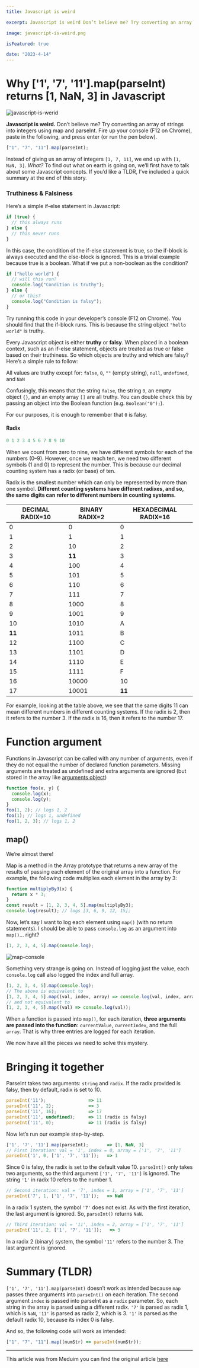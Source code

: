 ```yaml
---
title: Javascript is weird

excerpt: Javascript is weird Don’t believe me? Try converting an array of strings into integers using map and parseInt.

image: javascript-is-weird.png

isFeatured: true

date: "2023-4-14"
---
```


# Why ['1', '7', '11'].map(parseInt) returns [1, NaN, 3] in Javascript

![javascript-is-werid](javascript-is-weird.png)

**Javascript is weird.** Don’t believe me? Try converting an array of strings into integers using map and parseInt. Fire up your console (F12 on Chrome), paste in the following, and press enter (or run the pen below).

```js
["1", "7", "11"].map(parseInt);
```

Instead of giving us an array of integers `[1, 7, 11]`, we end up with `[1, NaN, 3]`.
*What?* To find out what on earth is going on, we’ll first have to talk about some Javascript concepts. If you’d like a TLDR, I’ve included a quick summary at the end of this story.

### Truthiness & Falsiness

Here’s a simple if-else statement in Javascript:

```js
if (true) {
  // this always runs
} else {
  // this never runs
}
```

In this case, the condition of the if-else statement is true, so the if-block is always executed and the else-block is ignored. This is a trivial example because true is a boolean. What if we put a non-boolean as the condition?

```js
if ("hello world") {
  // will this run?
  console.log("Condition is truthy");
} else {
  // or this?
  console.log("Condition is falsy");
}
```

Try running this code in your developer’s console (F12 on Chrome). You should find that the if-block runs. This is because the string object `"hello world"` is truthy.

Every Javascript object is either **truthy** or **falsy**. When placed in a boolean context, such as an if-else statement, objects are treated as true or false based on their truthiness. So which objects are truthy and which are falsy? Here’s a simple rule to follow:

All values are truthy except for: `false`, `0`, `""` (empty string), `null`, `undefined`, and `NaN`

Confusingly, this means that the string `false`, the string `0`, an empty object `{}`, and an empty array `[]` are all truthy. You can double check this by passing an object into the Boolean function (e.g. `Boolean("0");`).

For our purposes, it is enough to remember that `0` is falsy.

#### Radix

```js
0 1 2 3 4 5 6 7 8 9 10
```

When we count from zero to nine, we have different symbols for each of the numbers (0–9). However, once we reach ten, we need two different symbols (1 and 0) to represent the number. This is because our decimal counting system has a radix (or base) of ten.

Radix is the smallest number which can only be represented by more than one symbol. **Different counting systems have different radixes, and so, the same digits can refer to different numbers in counting systems.**

| DECIMAL RADIX=10 | BINARY RADIX=2 | HEXADECIMAL RADIX=16 |
| ---------------- | -------------- | -------------------- |
| 0                | 0              | 0                    |
| 1                | 1              | 1                    |
| 2                | 10             | 2                    |
| 3                | **11**         | 3                    |
| 4                | 100            | 4                    |
| 5                | 101            | 5                    |
| 6                | 110            | 6                    |
| 7                | 111            | 7                    |
| 8                | 1000           | 8                    |
| 9                | 1001           | 9                    |
| 10               | 1010           | A                    |
| **11**           | 1011           | B                    |
| 12               | 1100           | C                    |
| 13               | 1101           | D                    |
| 14               | 1110           | E                    |
| 15               | 1111           | F                    |
| 16               | 10000          | 10                   |
| 17               | 10001          | **11**               |

For example, looking at the table above, we see that the same digits 11 can mean different numbers in different counting systems. If the radix is 2, then it refers to the number 3. If the radix is 16, then it refers to the number 17.

# Function argument

Functions in Javascript can be called with any number of arguments, even if they do not equal the number of declared function parameters. Missing arguments are treated as undefined and extra arguments are ignored
(but stored in the array like [arguments object](https://javascriptweblog.wordpress.com/2011/01/18/javascripts-arguments-object-and-beyond/))

```js
function foo(x, y) {
  console.log(x);
  console.log(y);
}
foo(1, 2); // logs 1, 2
foo(1); // logs 1, undefined
foo(1, 2, 3); // logs 1, 2
```

## map()

We’re almost there!

Map is a method in the Array prototype that returns a new array of the results of passing each element of the original array into a function. For example, the following code multiplies each element in the array by 3:

```js
function multiplyBy3(x) {
  return x * 3;
}
const result = [1, 2, 3, 4, 5].map(multiplyBy3);
console.log(result); // logs [3, 6, 9, 12, 15];
```

Now, let’s say I want to log each element using `map()` (with no return statements). I should be able to pass `console.log` as an argument into `map()`… right?

```js
[1, 2, 3, 4, 5].map(console.log);
```

![map-console](log.png)

Something very strange is going on. Instead of logging just the value, each `console.log` call also logged the index and full array.

```js
[1, 2, 3, 4, 5].map(console.log);
// The above is equivalent to
[1, 2, 3, 4, 5].map((val, index, array) => console.log(val, index, array));
// and not equivalent to
[1, 2, 3, 4, 5].map((val) => console.log(val));
```

When a function is passed into `map()`, for each iteration, **three arguments are passed into the function**: `currentValue`, `currentIndex`, and the full `array`. That is why three entries are logged for each iteration.

We now have all the pieces we need to solve this mystery.

# Bringing it together

ParseInt takes two arguments: `string` and `radix`. If the radix provided is falsy, then by default, radix is set to 10.

```js
parseInt('11');                => 11
parseInt('11', 2);             => 3
parseInt('11', 16);            => 17
parseInt('11', undefined);     => 11 (radix is falsy)
parseInt('11', 0);             => 11 (radix is falsy)
```

Now let’s run our example step-by-step.

```js
['1', '7', '11'].map(parseInt);       => [1, NaN, 3]
// First iteration: val = '1', index = 0, array = ['1', '7', '11']
parseInt('1', 0, ['1', '7', '11']);   => 1
```

Since 0 is falsy, the radix is set to the default value 10. `parseInt()` only takes two arguments, so the third argument `['1', '7', '11']` is ignored. The string `'1'` in radix 10 refers to the number 1.

```js
// Second iteration: val = '7', index = 1, array = ['1', '7', '11']
parseInt('7', 1, ['1', '7', '11']);   => NaN
```

In a radix 1 system, the symbol `'7'` does not exist. As with the first iteration, the last argument is ignored. So, `parseInt()` returns `NaN`.

```js
// Third iteration: val = '11', index = 2, array = ['1', '7', '11']
parseInt('11', 2, ['1', '7', '11']);   => 3
```

In a radix 2 (binary) system, the symbol `'11'` refers to the number 3. The last argument is ignored.

# Summary (TLDR)

`['1', '7', '11'].map(parseInt)` doesn’t work as intended because `map` passes three arguments into `parseInt()` on each iteration. The second argument `index` is passed into parseInt as a `radix` parameter. So, each string in the array is parsed using a different radix. `'7'` is parsed as radix 1, which is `NaN`, `'11'` is parsed as radix 2, which is 3. `'1'` is parsed as the default radix 10, because its index 0 is falsy.

And so, the following code will work as intended:

```js
["1", "7", "11"].map((numStr) => parseInt(numStr));
```

---

This article was from Meduim you can find the original article [here](https://medium.com/dailyjs/parseint-mystery-7c4368ef7b21)
